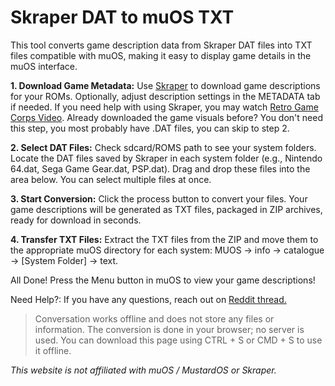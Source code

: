 # Skraper DAT to muOS TXT

This tool converts game description data from Skraper DAT files into TXT files compatible with muOS, making it easy to display game details in the muOS interface.

**1. Download Game Metadata:**  Use  [Skraper](skraper.net)  to download game descriptions for your ROMs. Optionally, adjust description settings in the METADATA tab if needed. If you need help with using Skraper, you may watch  [Retro Game Corps Video](https://youtu.be/g1sjR6IX9Eo?si=loOJREWHkQtJjOil&t=510). Already downloaded the game visuals before? You don't need this step, you most probably have .DAT files, you can skip to step 2.

**2. Select DAT Files:**  Check sdcard/ROMS path to see your system folders. Locate the DAT files saved by Skraper in each system folder (e.g., Nintendo 64.dat, Sega Game Gear.dat, PSP.dat). Drag and drop these files into the area below. You can select multiple files at once.

**3. Start Conversion:**  Click the process button to convert your files. Your game descriptions will be generated as TXT files, packaged in ZIP archives, ready for download in seconds.

**4. Transfer TXT Files:**  Extract the TXT files from the ZIP and move them to the appropriate muOS directory for each system: MUOS -> info -> catalogue -> [System Folder] -> text.

All Done! Press the Menu button in muOS to view your game descriptions!

Need Help?: If you have any questions, reach out on  [Reddit thread.](https://reddit.com)

> Conversation works offline and does not store any files or information. The conversion is done in your browser; no server is used. You can download this page using CTRL + S or CMD + S to use it offline.

*This website is not affiliated with muOS / MustardOS or Skraper.*

